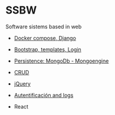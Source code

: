 # SSBW
Software sistems based in web

- [Docker compose, Django](https://github.com/STiago/SSBW/tree/master/task1)

- [Bootstrap, templates, Login](https://github.com/STiago/SSBW/tree/master/task2)

- [Persistence: MongoDb - Mongoengine](https://github.com/STiago/SSBW/tree/master/task3)

- [CRUD](https://github.com/STiago/SSBW/tree/master/task4-5)

- [jQuery](https://github.com/STiago/SSBW/tree/master/task7)

- [Autentificación and logs](https://github.com/STiago/SSBW/tree/master/)

- React
